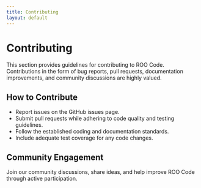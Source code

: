 ```yaml
---
title: Contributing
layout: default
---
```


# Contributing

This section provides guidelines for contributing to ROO Code. Contributions in the form of bug reports, pull requests, documentation improvements, and community discussions are highly valued.

## How to Contribute

- Report issues on the GitHub issues page.
- Submit pull requests while adhering to code quality and testing guidelines.
- Follow the established coding and documentation standards.
- Include adequate test coverage for any code changes.

## Community Engagement

Join our community discussions, share ideas, and help improve ROO Code through active participation.